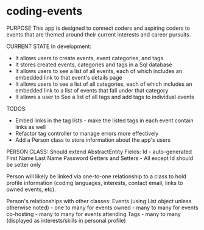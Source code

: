 # coding-events

PURPOSE
This app is designed to connect coders and aspiring coders to events that are themed around their current interests and career pursuits.

CURRENT STATE
In development:  
  - It allows users to create events, event categories, and tags
  - It stores created events, categories and tags in a Sql database
  - It allows users to see a list of all events, each of which includes an embedded link to that event's details page
  - It allows users to see a list of all categories, each of which includes an embedded link to a list of events that fall under that category
  - It allows a user to See a list of all tags and add tags to individual events

TODOS:
  - Embed links in the tag lists - make the listed tags in each event contain links as well
  - Refactor tag controller to manage errors more effectively
  - Add a Person class to store information about the app's users
  
PERSON CLASS:
Should extend AbstractEntity
Fields:
Id - auto-generated
First Name
Last Name
Password
Getters and Setters - All except Id should be setter only

Person will likely be linked via one-to-one relationship to a class to hold profile information (coding languages, 
interests, contact email, links to owned events, etc).  

Person's relationships with other classes:
Events (using List object unless otherwise noted)
       - one to many for events owned
       - many to many for events co-hosting
       - many to many for events attending
Tags
       - many to many (displayed as interests/skills in personal profile)
